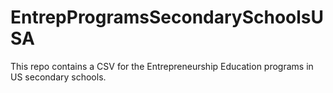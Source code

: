 # EntrepProgramsSecondarySchoolsUSA

This repo contains a CSV for the Entrepreneurship Education programs in US secondary schools.
